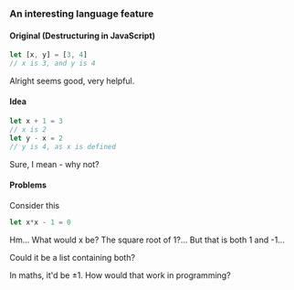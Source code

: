 ### An interesting language feature

#### Original (Destructuring in JavaScript)
```js
let [x, y] = [3, 4]
// x is 3, and y is 4
```
Alright seems good, very helpful.

#### Idea
```js
let x + 1 = 3
// x is 2
let y - x = 2
// y is 4, as x is defined
```
Sure, I mean - why not? 

#### Problems
Consider this
```js
let x*x - 1 = 0
```
Hm...
What would x be? The square root of 1?...
But that is both 1 and -1...

Could it be a list containing both?

In maths, it'd be ±1.
How would that work in programming?
